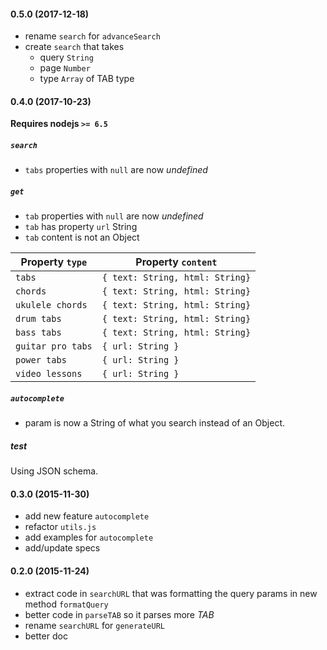 #### 0.5.0 (2017-12-18)

- rename `search` for `advanceSearch`
- create `search` that takes
  - query `String`
  - page `Number`
  - type `Array` of TAB type


#### 0.4.0 (2017-10-23)

**Requires nodejs `>= 6.5`**

##### `search`

- `tabs` properties with `null`  are now  _undefined_

##### `get`

- `tab` properties with `null`  are now  _undefined_
- `tab` has property `url` String
- `tab` content is not an Object

| Property `type`    | Property `content`                  |
|--------------------|-------------------------------------|
| `tabs`             | `{ text: String, html: String}`     |
| `chords`           | `{ text: String, html: String}`     |
| `ukulele chords`   | `{ text: String, html: String}`     |
| `drum tabs`        | `{ text: String, html: String}`     |
| `bass tabs`        | `{ text: String, html: String}`     |
| `guitar pro tabs`  | `{ url: String }`                   |
| `power tabs`       | `{ url: String }`                   |
| `video lessons`    | `{ url: String }`                   |

##### `autocomplete`

- param is now a String of what you search instead of an Object.

##### test

Using JSON schema.


#### 0.3.0 (2015-11-30)
- add new feature `autocomplete`
- refactor `utils.js`
- add examples for `autocomplete`
- add/update specs

#### 0.2.0 (2015-11-24)
- extract code in `searchURL` that was formatting the query params in new method `formatQuery`
- better code in `parseTAB` so it parses more *TAB*
- rename `searchURL` for `generateURL`
- better doc

